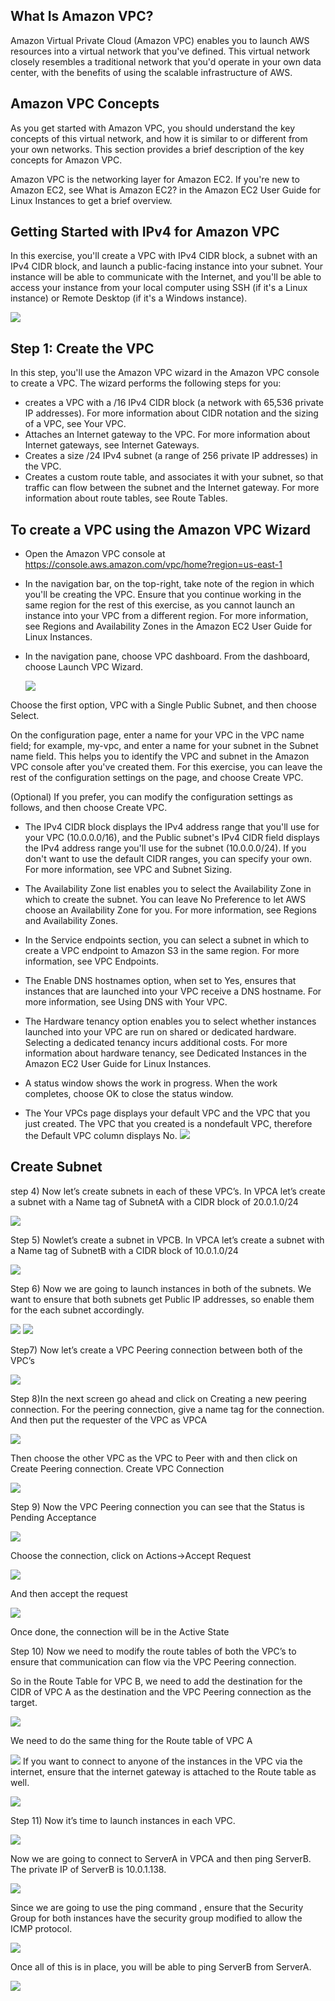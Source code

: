## What Is Amazon VPC?
Amazon Virtual Private Cloud (Amazon VPC) enables you to launch AWS resources into a virtual network that you've defined. This virtual network closely resembles a traditional network that you'd operate in your own data center, with the benefits of using the scalable infrastructure of AWS. 

## Amazon VPC Concepts

As you get started with Amazon VPC, you should understand the key concepts of this virtual network, and how it is similar to or different from your own networks. This section provides a brief description of the key concepts for Amazon VPC.

Amazon VPC is the networking layer for Amazon EC2. If you're new to Amazon EC2, see What is Amazon EC2? in the Amazon EC2 User Guide for Linux Instances to get a brief overview. 

## Getting Started with IPv4 for Amazon VPC

In this exercise, you'll create a VPC with IPv4 CIDR block, a subnet with an IPv4 CIDR block, and launch a public-facing instance into your subnet. Your instance will be able to communicate with the Internet, and you'll be able to access your instance from your local computer using SSH (if it's a Linux instance) or Remote Desktop (if it's a Windows instance).

  ![](https://docs.aws.amazon.com/vpc/latest/userguide/images/getting-started-1-diagram.png)

## Step 1: Create the VPC

In this step, you'll use the Amazon VPC wizard in the Amazon VPC console to create a VPC. The wizard performs the following steps for you:

* creates a VPC with a /16 IPv4 CIDR block (a network with 65,536 private IP addresses). For more information about CIDR notation and the sizing of a VPC, see Your VPC.
* Attaches an Internet gateway to the VPC. For more information about Internet gateways, see Internet Gateways. 
* Creates a size /24 IPv4 subnet (a range of 256 private IP addresses) in the VPC. 
* Creates a custom route table, and associates it with your subnet, so that traffic can flow between the subnet and the Internet    gateway. For more information about route tables, see Route Tables. 

## To create a VPC using the Amazon VPC Wizard
* Open the Amazon VPC console at https://console.aws.amazon.com/vpc/home?region=us-east-1
* In the navigation bar, on the top-right, take note of the region in which you'll be creating the VPC. Ensure that you continue   working in the same region for the rest of this exercise, as you cannot launch an instance into your VPC from a different region. For more information, see Regions and Availability Zones in the Amazon EC2 User Guide for Linux Instances. 
* In the navigation pane, choose VPC dashboard. From the dashboard, choose Launch VPC Wizard. 

   ![](https://www.whizlabs.com/wp-content/uploads/2017/12/VPC-Peering-2.png)

Choose the first option, VPC with a Single Public Subnet, and then choose Select.

On the configuration page, enter a name for your VPC in the VPC name field; for example, my-vpc, and enter a name for your subnet in the Subnet name field. This helps you to identify the VPC and subnet in the Amazon VPC console after you've created them. For this exercise, you can leave the rest of the configuration settings on the page, and choose Create VPC.

(Optional) If you prefer, you can modify the configuration settings as follows, and then choose Create VPC.

* The IPv4 CIDR block displays the IPv4 address range that you'll use for your VPC (10.0.0.0/16), and the Public subnet's IPv4 CIDR field displays the IPv4 address range you'll use for the subnet (10.0.0.0/24). If you don't want to use the default CIDR ranges, you can specify your own. For more information, see VPC and Subnet Sizing.

 * The Availability Zone list enables you to select the Availability Zone in which to create the subnet. You can leave No Preference to let AWS choose an Availability Zone for you. For more information, see Regions and Availability Zones.

 * In the Service endpoints section, you can select a subnet in which to create a VPC endpoint to Amazon S3 in the same region. For more information, see VPC Endpoints.

 * The Enable DNS hostnames option, when set to Yes, ensures that instances that are launched into your VPC receive a DNS hostname. For more information, see Using DNS with Your VPC.

 * The Hardware tenancy option enables you to select whether instances launched into your VPC are run on shared or dedicated hardware. Selecting a dedicated tenancy incurs additional costs. For more information about hardware tenancy, see Dedicated Instances in the Amazon EC2 User Guide for Linux Instances.

* A status window shows the work in progress. When the work completes, choose OK to close the status window.

* The Your VPCs page displays your default VPC and the VPC that you just created. The VPC that you created is a nondefault VPC, therefore the Default VPC column displays No. 
   ![](https://www.whizlabs.com/wp-content/uploads/2017/12/VPC-Peering-3.png)
   

## Create Subnet
 
step 4) Now let’s create subnets in each of these VPC’s. In VPCA let’s create a subnet with a Name tag of SubnetA with a CIDR    block of 20.0.1.0/24
   
   ![](https://www.whizlabs.com/wp-content/uploads/2017/12/VPC-Peering-4.png)
   
Step 5) Nowlet’s create a subnet in VPCB. In VPCA let’s create a subnet with a Name tag of SubnetB with a CIDR block of 10.0.1.0/24

   ![](https://www.whizlabs.com/wp-content/uploads/2017/12/VPC-Peering-5.png)
   
Step 6) Now we are going to launch instances in both of the subnets. We want to ensure that both subnets get Public IP addresses, so enable them for the each subnet accordingly.

   ![](https://www.whizlabs.com/wp-content/uploads/2017/12/VPC-Peering-6.png)
   ![](https://www.whizlabs.com/wp-content/uploads/2017/12/VPC-Peering-7.png)
    
Step7) Now let’s create a VPC Peering connection between both of the VPC’s

   ![](https://www.whizlabs.com/wp-content/uploads/2017/12/VPC-Peering-8.png)
   
Step 8)In the next screen go ahead and click on Creating a new peering connection.
For the peering connection, give a name tag for the connection. And then put the requester of the VPC as VPCA

   ![](https://www.whizlabs.com/wp-content/uploads/2017/12/VPC-Peering-9.png)
   
Then choose the other VPC as the VPC to Peer with and then click on Create Peering connection.
Create VPC Connection

   ![](https://www.whizlabs.com/wp-content/uploads/2017/12/VPC-Peering-10.png)
   
Step 9) Now the VPC Peering connection you can see that the Status is Pending Acceptance

   ![](https://www.whizlabs.com/wp-content/uploads/2017/12/VPC-Peering-11.png)
   
Choose the connection, click on Actions->Accept Request

   ![](https://www.whizlabs.com/wp-content/uploads/2017/12/VPC-Peering-12.png)
   
And then accept the request

   ![](https://www.whizlabs.com/wp-content/uploads/2017/12/VPC-Peering-13.png)
   
Once done, the connection will be in the Active State

Step 10) Now we need to modify the route tables of both the VPC’s to ensure that communication can flow via the VPC Peering connection.

So in the Route Table for VPC B, we need to add the destination for the CIDR of VPC A as the destination and the VPC Peering connection as the target.

   ![](https://www.whizlabs.com/wp-content/uploads/2017/12/VPC-Peering.png)
   
We need to do the same thing for the Route table of VPC A

  ![](https://www.whizlabs.com/wp-content/uploads/2017/12/VPC-Peering-15.png)
If you want to connect to anyone of the instances in the VPC via the internet, ensure that the internet gateway is attached to the Route table as well.

   ![](https://www.whizlabs.com/wp-content/uploads/2017/12/VPC-Peering-16.png)
      
 Step 11) Now it’s time to launch instances in each VPC.
 
   ![](https://www.whizlabs.com/wp-content/uploads/2017/12/VPC-Peering-17.png)
   
Now we are going to connect to ServerA in VPCA and then ping ServerB. The private IP of ServerB is 10.0.1.138.

   ![](https://www.whizlabs.com/wp-content/uploads/2017/12/VPC-Peering-18.png)
   
Since we are going to use the ping command , ensure that the Security Group for both instances have the security group modified to allow the ICMP protocol.

   ![](https://www.whizlabs.com/wp-content/uploads/2017/12/VPC-Peering-19.png)
   
Once all of this is in place, you will be able to ping ServerB from ServerA.

   ![](https://www.whizlabs.com/wp-content/uploads/2017/12/VPC-Peering-20.png)




